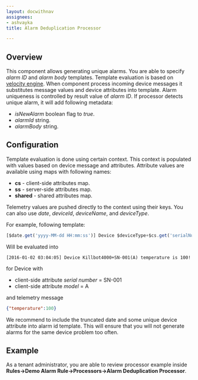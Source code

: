```yaml
---
layout: docwithnav
assignees:
- ashvayka
title: Alarm Deduplication Processor

---
```


## Overview

This component allows generating unique alarms. You are able to specify *alarm ID* and *alarm body* templates.
Template evaluation is based on [velocity engine](http://velocity.apache.org/).
When component process incoming device messages it substitutes message values and device attributes into template.
Alarm uniqueness is controlled by result value of *alarm ID*.
If processor detects unique alarm, it will add following metadata:
 
 - *isNewAlarm* boolean flag to *true*.
 - *alarmId* string.
 - *alarmBody* string.

## Configuration

Template evaluation is done using certain context. This context is populated with values based on device message and attributes.
Attribute values are available using maps with following names:
 
 - **cs** - client-side attributes map.
 - **ss** - server-side attributes map.
 - **shared** - shared attributes map.

Telemetry values are pushed directly to the context using their keys.
You can also use *date*, *deviceId*, *deviceName*, and *deviceType*.

For example, following template:

``` javascript
[$date.get('yyyy-MM-dd HH:mm:ss')] Device $deviceType+$cs.get('serialNumber')($cs.get('model')) temperature is $temperature.valueAsString!
```

Will be evaluated into 

``` 
[2016-01-02 03:04:05] Device Killbot4000+SN-001(A) temperature is 100!
```

for Device with 

 - client-side attribute *serial number* = SN-001
 - client-side attribute *model* = A

and telemetry message

```json
{"temperature":100}
``` 

We recommend to include the truncated date and some unique device attribute into alarm id template. 
This will ensure that you will not generate alarms for the same device problem too often. 

## Example

As a tenant administrator, you are able to review processor example inside **Rules->Demo Alarm Rule->Processors->Alarm Deduplication Processor**.